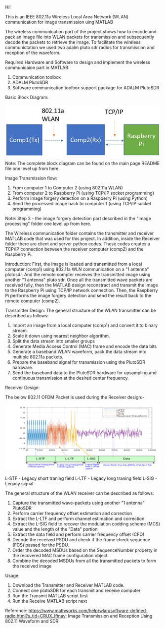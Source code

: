 Hi!

This is an IEEE 802.11a Wireless Local Area Network (WLAN) communication for image transmission uing MATLAB

The wireless communication part of the project shows how to encode and pack an image file into WLAN packets for transmission 
and subsequently decode the packets to retrieve the image. To facilitate the wireless communictation we used two adalm pluto sdr radios for transmission 
and reception of the waveform.

Required Hardware and Software to design and implement the wireless communicaion part in MATLAB:
1. Communication toolbox
2. ADALM PlutoSDR 
3. Software communication toolbox support package for ADALM PlutoSDR


Basic Block Diagram:

![alt text](/Images/blocks.jpg)

Note: The complete block diagram can be found on the main page README file one level up from here.

Image Transmission flow:
1. From computer 1 to Computer 2 (using 802.11a WLAN)
2. From computer 2 to Raspberry Pi (using TCP/IP socket programming)
3. Perform Image forgery detection on a Raspberry Pi (using Python) 
4. Send the processed image back to computer 1 (using TCP/IP socket programming)

Note: Step 3 - the image forgery detection part described in the "Image processing" folder one level up from here. 
                

The Wireless communication folder contains the transmitter and receiver MATLAB code that was used for this project. 
In addition, inside the Receiver folder there are client and server python codes. These codes creates a TCP/IP connection between the receiver computer (comp2)
and the Raspberry Pi. 

Introduction:
First, the Image is loaded and transmitted from a local computer (comp1) using 802.11a WLN communication on a "1 antenna" plotosdr. And the remote compter receives 
the transmitted image using another "1 antenna" pluto sdr. Once all the transmitted wave packets are received fully, then the MATLAB design reconstract and transmit 
the image to the Raspberry Pi using TCP/IP network connection. Then, the Raspberry Pi performs the image forgery detection and send the result back to the remote 
computer (comp2).

Transmitter Design:
The general structure of the WLAN transmitter can be described as follows:

1. Import an image from a local computer (comp1) and convert it to binary stream.
2. Scale it down using nearest neighbor algorithm. 
3. Split the data stream into smaller groups
4. Generate Media Access Control (MAC) frame and encode the data bits
5. Generate a baseband WLAN waveform, pack the data stream into multiple 802.11a packets.
6. Prepare the baseband signal for transmission using the PlutoSDR hardware.
7. Send the baseband data to the PlutoSDR hardware for upsampling and continuous transmission at the desired center frequency.


Receiver Design:

The below 802.11 OFDM Packet is used during the Receiver design:- 

![alt text](/Images/packet.jpg)

L-STF - Legacy short traning field 
L-LTF - Legacy long traning field
L-SIG - Legacy signal 


The general structure of the WLAN receiver can be described as follows:

1. Capture the transmitted wave-packets using another "1 antenna" PlutoSDR 
2. Perform carrier frequency offset estimation and correction
3. Extract the L-LTF and perform channel estimation and correction
4. Extract the L-SIG field to recover the modulation codding scheme (MCS) value and the length of the "Data" portion
5. Extract the data field and perform carrier frequency offset (CFO)
6. Decode the received PSDU and check if the frame check sequence (FCS) passed for the PSDU.
7. Order the decoded MSDUs based on the SequenceNumber property in the recovered MAC frame configuration object.
8. Combine the decoded MSDUs from all the transmitted packets to form the received image

Usage:
1. Download the Transmitter and Receiver MATLAB code. 
2. Connect one plutoSDR for each transmit and receive computer
3. Run the Transmit MATLAB script first 
4. Run the Receive MATLAB script next 


Reference:
https://www.mathworks.com/help/wlan/software-defined-radio.html?s_tid=CRUX_lftnav: Image Transmission and Reception Using 802.11 Waveform and SDR
